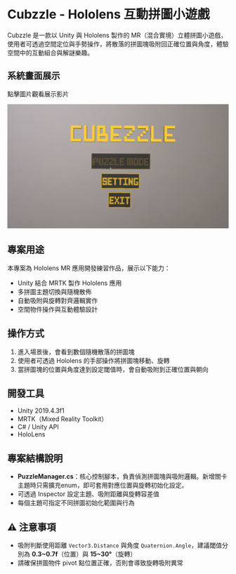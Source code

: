 <h1 style="font-size: 28px;">Cubzzle - Hololens 互動拼圖小遊戲</h1>
<p>Cubzzle 是一款以 Unity 與 Hololens 製作的 MR（混合實境）立體拼圖小遊戲，使用者可透過空間定位與手勢操作，將散落的拼圖塊吸附回正確位置與角度，體驗空間中的互動組合與解謎樂趣。</p>

<h2 style="font-size: 20px;">系統畫面展示</h2>
<p>點擊圖片觀看展示影片</p>
<a href="https://youtu.be/3NPTl1PyAAs">
  <img src="Assets/Cubezzle.png" alt="點擊觀看展示影片" width="600" />
</a>

<h2>專案用途</h2>
<p>
本專案為 Hololens MR 應用開發練習作品，展示以下能力：
</p>
<ul>
  <li>Unity 結合 MRTK 製作 Hololens 應用</li>
  <li>多拼圖主題切換與隨機散佈</li>
  <li>自動吸附與旋轉對齊邏輯實作</li>
  <li>空間物件操作與互動體驗設計</li>
</ul>

<h2>操作方式</h2>
<ol>
  <li>進入場景後，會看到數個隨機散落的拼圖塊</li>
  <li>使用者可透過 Hololens 的手部操作將拼圖塊移動、旋轉</li>
  <li>當拼圖塊的位置與角度達到設定閾值時，會自動吸附到正確位置與朝向</li>
</ol>

<h2>開發工具</h2>
<ul>
  <li>Unity 2019.4.3f1</li>
  <li>MRTK（Mixed Reality Toolkit）</li>
  <li>C# / Unity API</li>
  <li>HoloLens</li>
</ul>

<h2>專案結構說明</h2>
<ul>
  <li><strong>PuzzleManager.cs</strong>：核心控制腳本，負責偵測拼圖塊與吸附邏輯。新增關卡主題時只需擴充enum，即可套用對應位置與旋轉初始化設定。</li>
  <li>可透過 Inspector 設定主題、吸附距離與旋轉容差值</li>
  <li>每個主題可指定不同拼圖初始化範圍與行為</li>
</ul>

<h2>⚠️ 注意事項</h2>
<ul>
  <li>吸附判斷使用距離 <code>Vector3.Distance</code> 與角度 <code>Quaternion.Angle</code>，建議閾值分別為 <strong>0.3~0.7f</strong>（位置）與 <strong>15~30°</strong>（旋轉）</li>
  <li>請確保拼圖物件 pivot 點位置正確，否則會導致旋轉吸附異常</li>
</ul>
